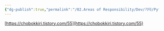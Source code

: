```yaml
---
{"dg-publish":true,"permalink":"/02.Areas of Responsibility/Dev/기타/Python DS Dataframe Sql 비교/","tags":["dev","python","ds"],"noteIcon":""}
---
```



[https://chobokkiri.tistory.com/55](https://chobokkiri.tistory.com/55)